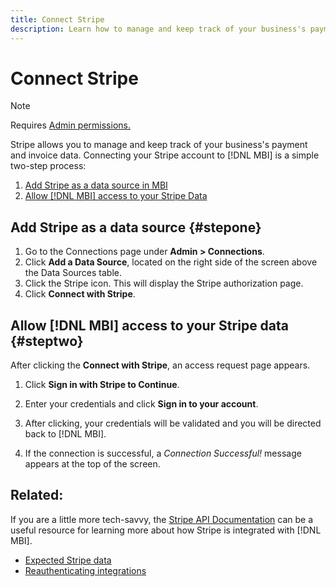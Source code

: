 ```yaml
---
title: Connect Stripe
description: Learn how to manage and keep track of your business's payment and invoice data.
---
```

# Connect Stripe

>[!NOTE]
>
>Requires [Admin permissions.](../../../administrator/user-management/user-management.md)

Stripe allows you to manage and keep track of your business's payment and invoice data. Connecting your Stripe account to [!DNL MBI] is a simple two-step process:

1. [Add Stripe as a data source in MBI](#stepone)
1. [Allow [!DNL MBI] access to your Stripe Data](#steptwo)

## Add Stripe as a data source {#stepone}

1. Go to the Connections page under **Admin > Connections**.
1. Click **Add a Data Source**, located on the right side of the screen above the Data Sources table.
1. Click the Stripe icon. This will display the Stripe authorization page.
1. Click **Connect with Stripe**.

## Allow [!DNL MBI] access to your Stripe data {#steptwo}

After clicking the **Connect with Stripe**, an access request page appears.

1. Click **Sign in with Stripe to Continue**.

1. Enter your credentials and click **Sign in to your account**.

1. After clicking, your credentials will be validated and you will be directed back to [!DNL MBI].

1. If the connection is successful, a *Connection Successful!* message appears at the top of the screen.

## Related:

If you are a little more tech-savvy, the [Stripe API Documentation](https://stripe.com/docs/api) can be a useful resource for learning more about how Stripe is integrated with [!DNL MBI].

* [Expected Stripe data](../integrations/stripe-data.md)
* [Reauthenticating integrations](https://support.magento.com/hc/en-us/articles/360016733151)

